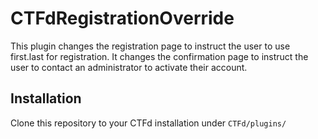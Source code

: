 # CTFdRegistrationOverride

This plugin changes the registration page to instruct the user to use first.last for registration. It changes the confirmation page to instruct the user to contact an administrator to activate their account.

## Installation
Clone this repository to your CTFd installation under `CTFd/plugins/`
